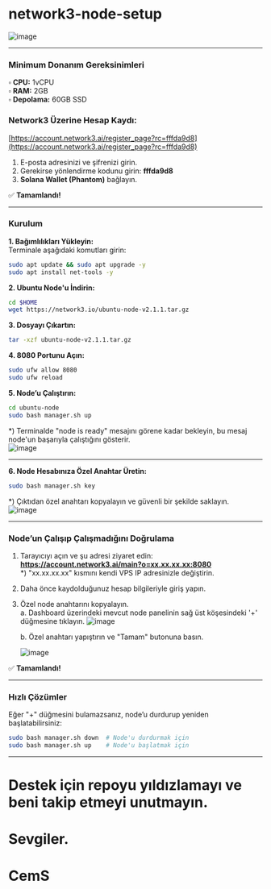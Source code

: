 # network3-node-setup
![image](https://github.com/user-attachments/assets/0369dbfb-4dd4-4380-9b7c-256108744216)

---

### Minimum Donanım Gereksinimleri  
▫️ **CPU:** 1vCPU  
▫️ **RAM:** 2GB  
▫️ **Depolama:** 60GB SSD  

### Network3 Üzerine Hesap Kaydı:  
[https://account.network3.ai/register_page?rc=fffda9d8](https://account.network3.ai/register_page?rc=fffda9d8)  

1. E-posta adresinizi ve şifrenizi girin.  
2. Gerekirse yönlendirme kodunu girin: **fffda9d8**  
3. **Solana Wallet (Phantom)** bağlayın.  

✅ **Tamamlandı!**  

---

### Kurulum  

**1. Bağımlılıkları Yükleyin:**  
Terminale aşağıdaki komutları girin:  

```bash
sudo apt update && sudo apt upgrade -y
sudo apt install net-tools -y
```

**2. Ubuntu Node'u İndirin:**  

```bash
cd $HOME
wget https://network3.io/ubuntu-node-v2.1.1.tar.gz
```

**3. Dosyayı Çıkartın:**  

```bash
tar -xzf ubuntu-node-v2.1.1.tar.gz
```

**4. 8080 Portunu Açın:**  

```bash
sudo ufw allow 8080
sudo ufw reload
```

**5. Node’u Çalıştırın:**  

```bash
cd ubuntu-node
sudo bash manager.sh up
```

*) Terminalde "node is ready" mesajını görene kadar bekleyin, bu mesaj node'un başarıyla çalıştığını gösterir.  
![image](https://github.com/user-attachments/assets/81c6227b-2130-435b-bf23-5aa26e678765)

---

**6. Node Hesabınıza Özel Anahtar Üretin:**  

```bash
sudo bash manager.sh key
```

*) Çıktıdan özel anahtarı kopyalayın ve güvenli bir şekilde saklayın.  
![image](https://github.com/user-attachments/assets/c9ea3dd3-4083-4b57-878b-41c54d1184ed)

---

### Node’un Çalışıp Çalışmadığını Doğrulama  

1. Tarayıcıyı açın ve şu adresi ziyaret edin:  
   **https://account.network3.ai/main?o=xx.xx.xx.xx:8080**  
   *) "xx.xx.xx.xx" kısmını kendi VPS IP adresinizle değiştirin.  

2. Daha önce kaydolduğunuz hesap bilgileriyle giriş yapın.  

3. Özel node anahtarını kopyalayın.  
   a. Dashboard üzerindeki mevcut node panelinin sağ üst köşesindeki '+' düğmesine tıklayın.
   ![image](https://github.com/user-attachments/assets/cf11eb9e-7ba1-4c5d-b43a-40f712a27bd2)
   
   b. Özel anahtarı yapıştırın ve "Tamam" butonuna basın.
   
   ![image](https://github.com/user-attachments/assets/b3fd5573-59e0-4733-99e1-7355338b626f)




✅ **Tamamlandı!**  

---

### Hızlı Çözümler  

Eğer "+" düğmesini bulamazsanız, node’u durdurup yeniden başlatabilirsiniz:  

```bash
sudo bash manager.sh down  # Node'u durdurmak için  
sudo bash manager.sh up    # Node'u başlatmak için  
```  

--- 

# Destek için repoyu yıldızlamayı ve beni takip etmeyi unutmayın.
# Sevgiler.
# CemS
